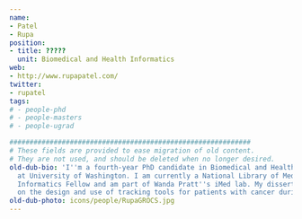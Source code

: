 ```yaml
---
name:
- Patel
- Rupa
position:
- title: ?????
  unit: Biomedical and Health Informatics
web:
- http://www.rupapatel.com/
twitter:
- rupatel
tags:
# - people-phd
# - people-masters
# - people-ugrad

############################################################
# These fields are provided to ease migration of old content.
# They are not used, and should be deleted when no longer desired.
old-dub-bio: 'I''m a fourth-year PhD candidate in Biomedical and Health Informatics
  at University of Washington. I am currently a National Library of Medicine Predoctoral
  Informatics Fellow and am part of Wanda Pratt''s iMed lab. My dissertation focuses
  on the design and use of tracking tools for patients with cancer during active treatment. '
old-dub-photo: icons/people/RupaGROCS.jpg
---
```

